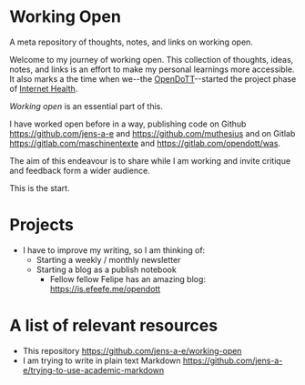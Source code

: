 # Working Open

A meta repository of thoughts, notes, and links on working open.

Welcome to my journey of working open. This collection of thoughts, ideas, notes, and links is an effort to make my personal learnings more accessible. It also marks a the time when we--the [OpenDoTT](https://opendott.org)--started the project phase of [Internet Health](https://foundation.mozilla.org/en/internet-health/).

_Working open_ is an essential part of this.

I have worked open before in a way, publishing code on Github https://github.com/jens-a-e and https://github.com/muthesius and on Gitlab https://gitlab.com/maschinentexte and https://gitlab.com/opendott/was.

The aim of this endeavour is to share while I am working and invite critique and feedback form a wider audience.

This is the start.

# Projects

- I have to improve my writing, so I am thinking of:
    - Starting a weekly / monthly newsletter
    - Starting a blog as a publish notebook
        - Fellow fellow Felipe has an amazing blog: https://is.efeefe.me/opendott

# A list of relevant resources

* This repository https://github.com/jens-a-e/working-open
* I am trying to write in plain text Markdown https://github.com/jens-a-e/trying-to-use-academic-markdown